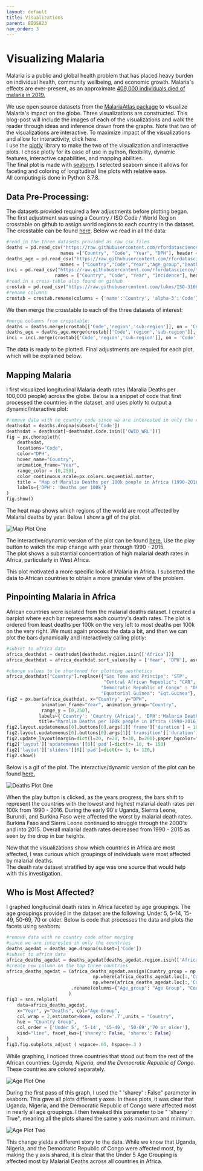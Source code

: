 ```yaml
---
layout: default
title: Visualizations
parent: BIOS823
nav_order: 3
---
```



# Visualizing Malaria 

Malaria is a public and global health problem that has placed heavy burden on individual health, community wellbeing, and economic growth. Malaria's effects are ever-present, as an approximate [409,000 individuals died of malaria in 2019.](https://www.cdc.gov/malaria/malaria_worldwide/impact.html)  

We use open source datasets from the [MalariaAtlas package](https://github.com/rfordatascience/tidytuesday/tree/master/data/2018/2018-11-13) to visualize Malaria's impact on the globe. Three visualizations are constructed. This blog-post will include the images of each of the visualizations and walk the reader through ideas and inference drawn from the graphs. Note that two of the visualizations are interactive. To maximize impact of the visualizations and allow for interactivity, click here.   
I use the [plotly](https://plotly.com) library to make the two of the visualization and interactive plots. I chose plotly for its ease of use in python, flexibility, dynamic features, interactive capabilities, and mapping abilities.   
The final plot is made with [seaborn](https://seaborn.pydata.org/). I selected seaborn since it allows for faceting and coloring of longitudinal line plots with relative ease.  
All computing is done in Python 3.7.8.  

## Data Pre-Processing:  
The datasets provided required a few adjustments before plotting began. The first adjustment was using a Country / ISO Code / World Region crosstable on github to assign world regions to each country in the dataset. The crosstable can be found [here](https://github.com/lukes/ISO-3166-Countries-with-Regional-Codes/blob/master/all/all.csv). Below we read in all the data:  
```python 
#read in the three datasets provided as raw csv files
deaths = pd.read_csv("https://raw.githubusercontent.com/rfordatascience/tidytuesday/master/data/2018/2018-11-13/malaria_deaths.csv", 
                    names =["Country", "Code", "Year", "DPH"], header = 0)
deaths_age = pd.read_csv("https://raw.githubusercontent.com/rfordatascience/tidytuesday/master/data/2018/2018-11-13/malaria_deaths_age.csv",
                    names = ["Country","Code","Year","Age_group","Deaths"], header = 0)
inci = pd.read_csv("https://raw.githubusercontent.com/rfordatascience/tidytuesday/master/data/2018/2018-11-13/malaria_inc.csv",
                  names = ["Country", "Code", "Year", "Incidence"], header = 0)
#read in a cross-table also found on github
crostab = pd.read_csv("https://raw.githubusercontent.com/lukes/ISO-3166-Countries-with-Regional-Codes/master/all/all.csv")
#rename columns
crostab = crostab.rename(columns = {'name':'Country', 'alpha-3':'Code'})
```
We then merge the crosstable to each of the three datasets of interest:  

```python 
#merge columns from crosstable: 
deaths = deaths.merge(crostab[['Code','region','sub-region']], on = 'Code', how = 'left')
deaths_age = deaths_age.merge(crostab[['Code','region','sub-region']], on = 'Code', how = 'left')
inci = inci.merge(crostab[['Code','region','sub-region']], on = 'Code', how = 'left')
```

The data is ready to be plotted. Final adjustments are requied for each plot, which will be explained below.  

## Mapping Malaria  
I first visualized longitudinal Malaria death rates (Maralia Deaths per 100,000 people) across the globe. Below is a snippet of code that first processed the countries in the dataset, and uses plotly to output a dynamic/interactive plot:  
```python 
#remove data with no country code since we are interested in only the countries 
deathsdat = deaths.dropna(subset=['Code'])
deathsdat = deathsdat[~deathsdat.Code.isin(['OWID_WRL'])]
fig = px.choropleth(
    deathsdat, 
    locations="Code",                    
    color="DPH",
    hover_name="Country",
    animation_frame="Year",
    range_color = (0,250),
    color_continuous_scale=px.colors.sequential.matter, 
    title = "Map of Maralia Deaths per 100k people in Africa (1990-2016)", 
    labels={'DPH': 'Deaths per 100k'}
)
fig.show()
```




The heat map shows which regions of the world are most affected by Malarial deaths by year. Below I show a gif of the plot.   

![Map Plot One](malaria_map.gif)

The interactive/dynamic version of the plot can be found [here.](https://nbviewer.jupyter.org/github/delashu/pysolve_notebooks/blob/d49054890cfb5e1c40b134accdc204dc54edc779/visualizations/viz.ipynb) Use the play button to watch the map change with year through 1990 - 2015.  
The plot shows a substantial concentration of high malarial death rates in Africa, particularly in West Africa. 

This plot motivated a more specific look of Malaria in Africa. I subsetted the data to African countries to obtain a more granular view of the problem.  


## Pinpointing Malaria in Africa  
African countries were isolated from the malarial deaths dataset. I created a barplot where each bar represents each country's death rates. The plot is ordered from least deaths per 100k on the very left to most deaths per 100k on the very right. We must again process the data a bit, and then we can plot the bars dynamically and interactively calling plotly:  
```python 
#subset to africa data
africa_deathdat = deathsdat[deathsdat.region.isin(['Africa'])]
africa_deathdat = africa_deathdat.sort_values(by = ['Year', 'DPH'], ascending = True)

#change values to be shortened for plotting aesthetics
africa_deathdat["Country"].replace({"Sao Tome and Principe": "STP",
                                    "Central African Republic": "CAR",
                                   "Democratic Republic of Congo" : "DRC",
                                   "Equatorial Guinea": "Eqt.Guinea"}, inplace=True)
fig2 = px.bar(africa_deathdat, x="Country", y="DPH",
             animation_frame="Year", animation_group="Country",
             range_y = [0,250],
            labels={'Country': 'Country (Africa)', 'DPH':'Malaria Deaths per 100,000 people'},
            title="Maralia Deaths per 100k people in Africa (1990-2016)")
fig2.layout.updatemenus[0].buttons[0].args[1]['frame']['duration'] = 1000
fig2.layout.updatemenus[0].buttons[0].args[1]['transition']['duration'] = 100
fig2.update_layout(margin=dict(l=20, r=20, t=30, b=200),paper_bgcolor="white")
fig2['layout']['updatemenus'][0]['pad']=dict(r= 10, t= 150)
fig2['layout']['sliders'][0]['pad']=dict(r= 5, t= 120,)
fig2.show()
```



Below is a gif of the plot. The interactive/dynamic version of the plot can be found [here.](https://nbviewer.jupyter.org/github/delashu/pysolve_notebooks/blob/d49054890cfb5e1c40b134accdc204dc54edc779/visualizations/viz.ipynb)  


![Deaths Plot One](malaria_barplot.gif)

When the play button is clicked, as the years progress, the bars shift to represent the countries with the lowest and highest malarial death rates per 100k from 1990 - 2016. During the early 90's Uganda, Sierrra Leone, Burundi, and Burkina Faso were affected the worst by malarial death rates. Burkina Faso and Sierra Leone continued to struggle through the 2000's and into 2015. Overall malarial death rates decreased from 1990 - 2015 as seen by the drop in bar heights.  

Now that the visualizations show which countries in Africa are most affected, I was curious which groupings of individuals were most affected by malarial deaths.  
The death rate dataset stratified by age was one source that would help with this investigation.  


## Who is Most Affected?  
I graphed longitudinal death rates in Africa faceted by age groupings. The age groupings provided in the dataset are the following: Under 5, 5-14, 15-49, 50-69, 70 or older. 
Below is code that processes the data and plots the facets using seaborn: 
```python 
#remove data with no country code after merging 
#since we are interested in only the countries 
deaths_agedat = deaths_age.dropna(subset=['Code'])
#subset to africa data
africa_deaths_agedat = deaths_agedat[deaths_agedat.region.isin(['Africa'])]
#create new column on the top three countries
africa_deaths_agedat = (africa_deaths_agedat.assign(Country_group = np.where(africa_deaths_agedat.loc[:,'Country']  == "Nigeria", "Nigeria", 
                                np.where(africa_deaths_agedat.loc[:,'Country'] == "Democratic Republic of Congo", "Democratic Republic of Congo", 
                                np.where(africa_deaths_agedat.loc[:,'Country']  == "Uganda", "Uganda", "All Other Countries"))))
                        .rename(columns={"Age_group": "Age Group", "Country_group": "Country Group"})
                       )
fig3 = sns.relplot(
    data=africa_deaths_agedat,
    x="Year", y="Deaths", col="Age Group",
    col_wrap = 2,estimator=None, color='.7',units = "Country",
    hue = "Country Group",
    col_order = ['Under 5', '5-14', '15-49', '50-69','70 or older'],
    kind="line", facet_kws={'sharey': False, 'sharex': False}
)
fig3.fig.subplots_adjust ( wspace=.05, hspace=.3 )
```


While graphing, I noticed three countries that stood out from the rest of the African countries: *Uganda, Nigeria, and the Democratic Republic of Congo*. These countries are colored separately. 

 
![Age Plot One](age_plt_one.png)


During the first pass of this graph, I used the " 'sharey' : False" parameter in seaborn. This gave all plots different y axes. In these plots, it was clear that  Uganda, Nigeria, and the Democratic Republic of Congo were affected most in nearly all age groupings. I then tweaked this parameter to be " 'sharey' : True", meaning all the plots shared the same y axis maximum and minimum.  


![Age Plot Two](age_plt_two.png)



This change yields a different story to the data. While we know that Uganda, Nigeria, and the Democratic Republic of Congo were affected most, by making the y axis shared, it is clear that the Under 5 Age Grouping is affected most by Malarial Deaths across all countries in Africa. 